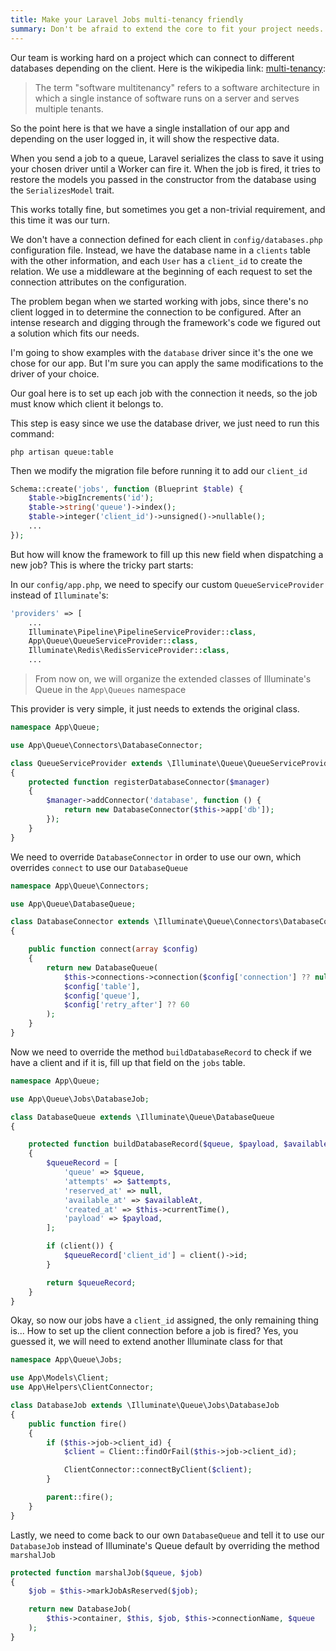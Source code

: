 ```yaml
---
title: Make your Laravel Jobs multi-tenancy friendly
summary: Don't be afraid to extend the core to fit your project needs. That's a very important lesson that took me too long to learn.
---
```


Our team is working hard on a project which can connect to different databases depending on the client.
Here is the wikipedia link: [multi-tenancy](https://en.wikipedia.org/wiki/Multitenancy):

> The term "software multitenancy" refers to a software architecture in which a single instance of 
software runs on a server and serves multiple tenants.

So the point here is that we have a single installation of our app and depending on the user logged in, it will show the respective data.

When you send a job to a queue, Laravel serializes the class to save it using your chosen driver until a Worker can fire it.
When the job is fired, it tries to restore the models you passed in the constructor from the database using 
the `SerializesModel` trait.

This works totally fine, but sometimes you get a non-trivial requirement, and this time it was our turn.

We don't have a connection defined for each client in `config/databases.php` configuration file. Instead, we have 
the database name in a `clients` table with the other information, and each `User` has a `client_id` to create the relation. 
We use a middleware at the beginning of each request to set the connection attributes on the configuration. 

The problem began when we started working with jobs, since there's no client logged in to determine
the connection to be configured. After an intense research and digging through the framework's code we figured out a 
solution which fits our needs.

I'm going to show examples with the `database` driver since it's the one we chose for our app. But I'm sure you can
apply the same modifications to the driver of your choice.

Our goal here is to set up each job with the connection it needs, so the job must know which client it belongs to.

This step is easy since we use the database driver, we just need to run this command:
```
php artisan queue:table
```

Then we modify the migration file before running it to add our `client_id`

```php
Schema::create('jobs', function (Blueprint $table) {
    $table->bigIncrements('id');
    $table->string('queue')->index();
    $table->integer('client_id')->unsigned()->nullable();
    ...
});
```

But how will know the framework to fill up this new field when dispatching a new job? This is where the tricky part starts:

In our `config/app.php`, we need to specify our custom `QueueServiceProvider` instead of `Illuminate`'s:

```php
'providers' => [
    ...
    Illuminate\Pipeline\PipelineServiceProvider::class,
    App\Queue\QueueServiceProvider::class,
    Illuminate\Redis\RedisServiceProvider::class,
    ...
```

> From now on, we will organize the extended classes of Illuminate's Queue in the `App\Queues` namespace

This provider is very simple, it just needs to extends the original class. 

```php
namespace App\Queue;

use App\Queue\Connectors\DatabaseConnector;

class QueueServiceProvider extends \Illuminate\Queue\QueueServiceProvider
{
    protected function registerDatabaseConnector($manager)
    {
        $manager->addConnector('database', function () {
            return new DatabaseConnector($this->app['db']);
        });
    }
}
``` 

We need to override `DatabaseConnector` in order to use our own, which overrides `connect` to use our `DatabaseQueue`


```php
namespace App\Queue\Connectors;

use App\Queue\DatabaseQueue;

class DatabaseConnector extends \Illuminate\Queue\Connectors\DatabaseConnector
{

    public function connect(array $config)
    {
        return new DatabaseQueue(
            $this->connections->connection($config['connection'] ?? null),
            $config['table'],
            $config['queue'],
            $config['retry_after'] ?? 60
        );
    }
}
```

Now we need to override the method `buildDatabaseRecord` to check if we have a client and if it is, 
fill up that field on the `jobs` table.

```php
namespace App\Queue;

use App\Queue\Jobs\DatabaseJob;

class DatabaseQueue extends \Illuminate\Queue\DatabaseQueue
{

    protected function buildDatabaseRecord($queue, $payload, $availableAt, $attempts = 0)
    {
        $queueRecord = [
            'queue' => $queue,
            'attempts' => $attempts,
            'reserved_at' => null,
            'available_at' => $availableAt,
            'created_at' => $this->currentTime(),
            'payload' => $payload,
        ];

        if (client()) {
            $queueRecord['client_id'] = client()->id;
        }

        return $queueRecord;
    }
}
```

Okay, so now our jobs have a `client_id` assigned, the only remaining thing is... How to set up the client connection before a job is fired? Yes, you guessed it, we will need to extend another Illuminate class for that

```php
namespace App\Queue\Jobs;

use App\Models\Client;
use App\Helpers\ClientConnector;

class DatabaseJob extends \Illuminate\Queue\Jobs\DatabaseJob
{
    public function fire()
    {
        if ($this->job->client_id) {
            $client = Client::findOrFail($this->job->client_id);

            ClientConnector::connectByClient($client);
        }

        parent::fire();
    }
}
```

Lastly, we need to come back to our own `DatabaseQueue` and tell it to use our `DatabaseJob` instead
of Illuminate's Queue default by overriding the method `marshalJob`

```php
protected function marshalJob($queue, $job)
{
    $job = $this->markJobAsReserved($job);

    return new DatabaseJob(
        $this->container, $this, $job, $this->connectionName, $queue
    );
}
```
